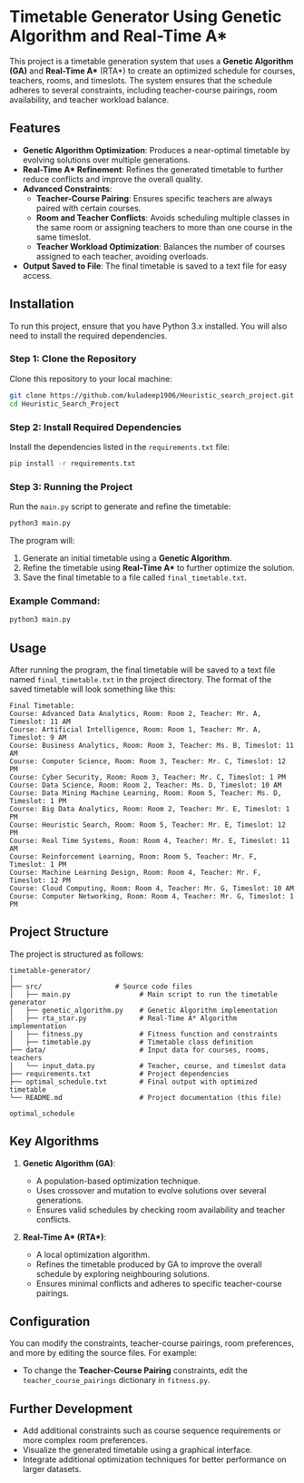 # **Timetable Generator Using Genetic Algorithm and Real-Time A\***

This project is a timetable generation system that uses a **Genetic Algorithm (GA)** and **Real-Time A\*** (RTA\*) to create an optimized schedule for courses, teachers, rooms, and timeslots. The system ensures that the schedule adheres to several constraints, including teacher-course pairings, room availability, and teacher workload balance.

## **Features**

- **Genetic Algorithm Optimization**: Produces a near-optimal timetable by evolving solutions over multiple generations.
- **Real-Time A\* Refinement**: Refines the generated timetable to further reduce conflicts and improve the overall quality.
- **Advanced Constraints**:
  - **Teacher-Course Pairing**: Ensures specific teachers are always paired with certain courses.
  - **Room and Teacher Conflicts**: Avoids scheduling multiple classes in the same room or assigning teachers to more than one course in the same timeslot.
  - **Teacher Workload Optimization**: Balances the number of courses assigned to each teacher, avoiding overloads.
- **Output Saved to File**: The final timetable is saved to a text file for easy access.

## **Installation**

To run this project, ensure that you have Python 3.x installed. You will also need to install the required dependencies.

### **Step 1: Clone the Repository**

Clone this repository to your local machine:

```bash
git clone https://github.com/kuladeep1906/Heuristic_search_project.git
cd Heuristic_Search_Project
```

### **Step 2: Install Required Dependencies**

Install the dependencies listed in the `requirements.txt` file:

```bash
pip install -r requirements.txt
```

### **Step 3: Running the Project**

Run the `main.py` script to generate and refine the timetable:

```bash
python3 main.py
```

The program will:

1. Generate an initial timetable using a **Genetic Algorithm**.
2. Refine the timetable using **Real-Time A\*** to further optimize the solution.
3. Save the final timetable to a file called `final_timetable.txt`.

### **Example Command**:

```bash
python3 main.py
```

## **Usage**

After running the program, the final timetable will be saved to a text file named `final_timetable.txt` in the project directory. The format of the saved timetable will look something like this:

```plaintext
Final Timetable:
Course: Advanced Data Analytics, Room: Room 2, Teacher: Mr. A, Timeslot: 11 AM
Course: Artificial Intelligence, Room: Room 1, Teacher: Mr. A, Timeslot: 9 AM
Course: Business Analytics, Room: Room 3, Teacher: Ms. B, Timeslot: 11 AM
Course: Computer Science, Room: Room 3, Teacher: Mr. C, Timeslot: 12 PM
Course: Cyber Security, Room: Room 3, Teacher: Mr. C, Timeslot: 1 PM
Course: Data Science, Room: Room 2, Teacher: Ms. D, Timeslot: 10 AM
Course: Data Mining Machine Learning, Room: Room 5, Teacher: Ms. D, Timeslot: 1 PM
Course: Big Data Analytics, Room: Room 2, Teacher: Mr. E, Timeslot: 1 PM
Course: Heuristic Search, Room: Room 5, Teacher: Mr. E, Timeslot: 12 PM
Course: Real Time Systems, Room: Room 4, Teacher: Mr. E, Timeslot: 11 AM
Course: Reinforcement Learning, Room: Room 5, Teacher: Mr. F, Timeslot: 1 PM
Course: Machine Learning Design, Room: Room 4, Teacher: Mr. F, Timeslot: 12 PM
Course: Cloud Computing, Room: Room 4, Teacher: Mr. G, Timeslot: 10 AM
Course: Computer Networking, Room: Room 4, Teacher: Mr. G, Timeslot: 1 PM
```

## **Project Structure**

The project is structured as follows:

```
timetable-generator/
│
├── src/                  # Source code files
│   ├── main.py                 # Main script to run the timetable generator
│   ├── genetic_algorithm.py    # Genetic Algorithm implementation
│   ├── rta_star.py             # Real-Time A* Algorithm implementation
│   ├── fitness.py              # Fitness function and constraints
│   ├── timetable.py            # Timetable class definition
├── data/                       # Input data for courses, rooms, teachers
│   └── input_data.py           # Teacher, course, and timeslot data
├── requirements.txt            # Project dependencies
├── optimal_schedule.txt        # Final output with optimized timetable
└── README.md                   # Project documentation (this file)

optimal_schedule
```

## **Key Algorithms**

1. **Genetic Algorithm (GA)**:

   - A population-based optimization technique.
   - Uses crossover and mutation to evolve solutions over several generations.
   - Ensures valid schedules by checking room availability and teacher conflicts.

2. **Real-Time A\* (RTA\*)**:
   - A local optimization algorithm.
   - Refines the timetable produced by GA to improve the overall schedule by exploring neighbouring solutions.
   - Ensures minimal conflicts and adheres to specific teacher-course pairings.

## **Configuration**

You can modify the constraints, teacher-course pairings, room preferences, and more by editing the source files. For example:

- To change the **Teacher-Course Pairing** constraints, edit the `teacher_course_pairings` dictionary in `fitness.py`.

## **Further Development**

- Add additional constraints such as course sequence requirements or more complex room preferences.
- Visualize the generated timetable using a graphical interface.
- Integrate additional optimization techniques for better performance on larger datasets.
